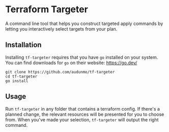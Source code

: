 # Terraform Targeter
A command line tool that helps you construct targeted apply commands by letting you interactively select targets from your plan.

## Installation
Installing `tf-targeter` requires that you have `go` installed on your system. You can find downloads for `go` on their website: https://go.dev/
```
git clone https://github.com/audunmo/tf-targeter
cd tf-targeter
go install
```

## Usage
Run `tf-targeter` in any folder that contains a terraform config. If there's a planned change, the relevant resources will be presented for you to choose from. When you've made your selection, `tf-targeter` will output the right command. 
